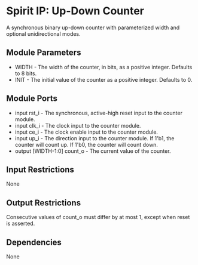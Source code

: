 # Spirit IP: Up-Down Counter

A synchronous binary up-down counter with parameterized width and optional unidirectional modes.

## Module Parameters

* WIDTH     - The width of the counter, in bits, as a positive integer. Defaults to 8 bits.
* INIT      - The initial value of the counter as a positive integer. Defaults to 0.

## Module Ports

* input rst_i                   - The synchronous, active-high reset input to the counter module.
* input clk_i                   - The clock input to the counter module.
* input ce_i                    - The clock enable input to the counter module.
* input up_i                    - The direction input to the counter module. If 1'b1, the counter will count up. If 1'b0, the counter will count down. 
* output [WIDTH-1:0] count_o    - The current value of the counter.

## Input Restrictions

None

## Output Restrictions

Consecutive values of count_o must differ by at most 1, except when reset is asserted.

## Dependencies

None

